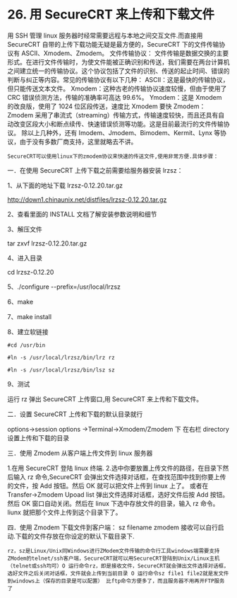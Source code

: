 # 26. 用 SecureCRT 来上传和下载文件

用 SSH 管理 linux 服务器时经常需要远程与本地之间交互文件.而直接用 SecureCRT 自带的上传下载功能无疑是最方便的，SecureCRT 下的文件传输协议有 ASCII、Xmodem、Zmodem。
文件传输协议：
文件传输是数据交换的主要形式。在进行文件传输时，为使文件能被正确识别和传送，我们需要在两台计算机之间建立统一的传输协议。这个协议包括了文件的识别、传送的起止时间、错误的判断与纠正等内容。常见的传输协议有以下几种：
ASCII：这是最快的传输协议，但只能传送文本文件。
Xmodem：这种古老的传输协议速度较慢，但由于使用了 CRC 错误侦测方法，传输的准确率可高达 99.6%。
Ymodem：这是 Xmodem 的改良版，使用了 1024 位区段传送，速度比 Xmodem 要快
Zmodem：Zmodem 采用了串流式（streaming）传输方式，传输速度较快，而且还具有自动改变区段大小和断点续传、快速错误侦测等功能。这是目前最流行的文件传输协议。
除以上几种外，还有 Imodem、Jmodem、Bimodem、Kermit、Lynx 等协议，由于没有多数厂商支持，这里就略去不讲。

    SecureCRT可以使用linux下的zmodem协议来快速的传送文件,使用非常方便.具体步骤：

一．在使用 SecureCRT 上传下载之前需要给服务器安装 lrzsz：

1、从下面的地址下载 lrzsz-0.12.20.tar.gz

<http://down1.chinaunix.net/distfiles/lrzsz-0.12.20.tar.gz>

2、查看里面的 INSTALL 文档了解安装参数说明和细节

3、解压文件

tar zxvf lrzsz-0.12.20.tar.gz

4、进入目录

cd lrzsz-0.12.20

5、./configure --prefix=/usr/local/lrzsz

6、make

7、make install

8、建立软链接

    #cd /usr/bin

    #ln -s /usr/local/lrzsz/bin/lrz rz

    #ln -s /usr/local/lrzsz/bin/lsz sz

9、测试

运行 rz 弹出 SecureCRT 上传窗口,用 SecureCRT 来上传和下载文件。

二．设置 SecureCRT 上传和下载的默认目录就行

options->session options ->Terminal->Xmodem/Zmodem 下
在右栏 directory 设置上传和下载的目录

三．使用 Zmodem 从客户端上传文件到 linux 服务器

1.在用 SecureCRT 登陆 linux 终端. 2.选中你要放置上传文件的路径，在目录下然后输入 rz 命令,SecureCRT 会弹出文件选择对话框，在查找范围中找到你要上传的文件，按 Add 按钮。然后 OK 就可以把文件上传到 linux 上了。
或者在 Transfer->Zmodem Upoad list 弹出文件选择对话框，选好文件后按 Add 按钮。然后 OK 窗口自动关闭。然后在 linux 下选中存放文件的目录，输入 rz 命令。liunx 就把那个文件上传到这个目录下了。

四．使用 Zmodem 下载文件到客户端：
sz filename
zmodem 接收可以自行启动.下载的文件存放在你设定的默认下载目录下.

    rz，sz是Linux/Unix同Windows进行ZModem文件传输的命令行工具windows端需要支持ZModem的telnet/ssh客户端，SecureCRT就可以用SecureCRT登陆到Unix/Linux主机（telnet或ssh均可）O 运行命令rz，即是接收文件，SecureCRT就会弹出文件选择对话框，选好文件之后关闭对话框，文件就会上传到当前目录 O 运行命令sz file1 file2就是发文件到windows上（保存的目录是可以配置） 比ftp命令方便多了，而且服务器不用再开FTP服务了
